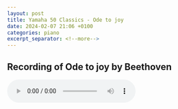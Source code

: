 ```yaml
---
layout: post
title: Yamaha 50 Classics - Ode to joy
date: 2024-02-07 21:06 +0100
categories: piano
excerpt_separator: <!--more-->
---
```


<section>
<h1>Recording of Ode to joy by Beethoven</h1>
<!--more-->

<audio controls>
  <source src="https://arsiteblobuks.blob.core.windows.net/audio/yam-50/6-Ode-Beethoven.mp3" type="audio/mp3">
  Your browser does not support the audio element.
</audio>

</section>
